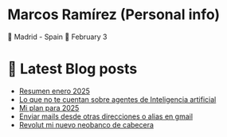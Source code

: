 # Marcos Ramírez (Personal info)

🌆 Madrid - Spain 
🎂 February 3


# 📖 Latest Blog posts
<!-- BLOGPOSTS:START -->
- [Resumen enero 2025](https://blog.marcosramirez.info/resumen-enero-2025/)
- [Lo que no te cuentan sobre agentes de Inteligencia artificial](https://blog.marcosramirez.info/lo-que-no-te-cuentan-sobre-agentes-de-inteligencia-artificial/)
- [Mi plan para 2025](https://blog.marcosramirez.info/mi-plan-para-2025/)
- [Enviar mails desde otras direcciones o alias en gmail](https://blog.marcosramirez.info/enviar-mails-desde-otras-direcciones-o-alias-en-gmail/)
- [Revolut mi nuevo neobanco de cabecera](https://blog.marcosramirez.info/revolut-mi-nuevo-neobanco-de-cabecera/)
<!-- BLOGPOSTS:END -->
